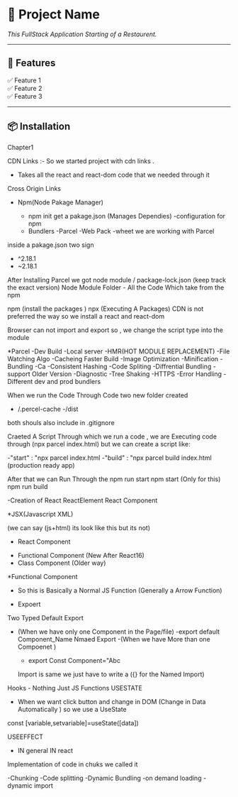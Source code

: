 # 📌 Project Name

*This FullStack Application Starting of a Restaurent.*

---

## 🚀 Features  
✅ Feature 1  
✅ Feature 2  
✅ Feature 3  

---

## 📦 Installation  

Chapter1

CDN Links :- So we started project with cdn links .
  - Takes all the react and react-dom code that we needed through it

Cross Origin Links

* Npm(Node Pakage Manager)
   - npm init
   get a pakage.json (Manages Dependies) -configuration for npm 

   * Bundlers
    -Parcel
    -Web Pack
    -wheet
 we are working with Parcel

inside a pakage.json two sign 
 -  ^2.18.1
 -  ~2.18.1 

 After Installing Parcel we got node module / package-lock.json (keep track the exact version)
 Node Module Folder - All the Code Which take from the npm 

npm (install the packages )
npx (Executing A Packages)
 CDN is not preferred the way so we install a react and react-dom


 Browser can not import and export so , we change the script type into the module

*Parcel 
  -Dev Build
  -Local server
  -HMR(HOT MODULE REPLACEMENT)
  -File Watching Algo
  -Cacheing Faster Build
  -Image Optimization
  -Minification
  -Bundling
  -Ca
  -Consistent Hashing
  -Code Spliting
  -Diffrential Bundling -support Older Version
  -Diagnostic
  -Tree Shaking
  -HTTPS
  -Error Handling
  -Different dev and prod bundlers

  When we run the Code Through Code two new folder created 
  - /.percel-cache
  -/dist

  both shouls also include in .gitignore

  Craeted A Script Through which we run a code , 
  we are Executing code through (npx parcel index.html)
  but we can create a script like:

  -"start" : "npx parcel index.html
  -"build" : "npx parcel build index.html (production ready app)

  After that we can Run Through the 
  npm run start 
  npm start (Only for this)
  npm run build

  -Creation of React
  ReactElement
  React Component

*JSX(Javascript XML)

(we can say (js+html)  its look like this but its not)

* React Component
- Functional Component (New After React16)
- Class Component (Older way)

*Functional Component
 - So this is Basically a Normal JS Function (Generally a Arrow Function)

 - Expoert 

 Two Typed
 Default Export 
 - (When we have only one Component in the Page/file)
  -export default Component_Name
 Nmaed Export
  -(When we have More than one Compoenet )
   - export Const Component="Abc

   Import is same we just have to write a ({} for the Named Import)

 Hooks - Nothing Just JS Functions
USESTATE
 
- When we want click button and change in DOM (Change in Data Automatically )
 so we use a UseState 

 const [variable,setvariable]=useState([data])

 USEEFFECT

 - IN general IN react 

  Implementation of code in chuks we called it 

  -Chunking
  -Code splitting
  -Dynamic Bundling
  -on demand loading
  -dynamic import





